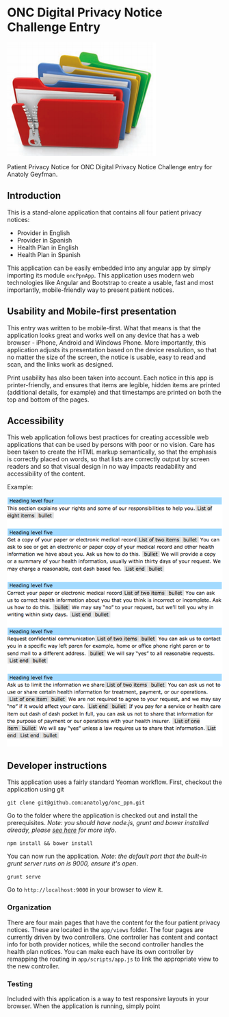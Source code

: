 ONC Digital Privacy Notice Challenge Entry
=======

<img src="folders.png"/> 

Patient Privacy Notice for ONC Digital Privacy Notice Challenge entry for Anatoly Geyfman.

## Introduction

This is a stand-alone application that contains all four patient privacy notices:

 * Provider in English
 * Provider in Spanish
 * Health Plan in English
 * Health Plan in Spanish
 
This application can be easily embedded into any angular app by simply importing its module `oncPpnApp`. This application uses modern web technologies like Angular and Bootstrap to create a usable, fast and most importantly, mobile-friendly way to present patient notices.

## Usability and Mobile-first presentation

This entry was written to be mobile-first. What that means is that the application looks great and works well on any device that has a web browser - iPhone, Android and Windows Phone. More importantly, this application adjusts its presentation based on the device resolution, so that no matter the size of the screen, the notice is usable, easy to read and scan, and the links work as designed.

Print usability has also been taken into account. Each notice in this app is printer-friendly, and ensures that items are legible, hidden items are printed (additional details, for example) and that timestamps are printed on both the top and bottom of the pages.

## Accessibility

This web application follows best practices for creating accessible web applications that can be used by persons with poor or no vision. Care has been taken to create the HTML markup semantically, so that the emphasis is correctly placed on words, so that lists are correctly output by screen readers and so that visual design in no way impacts readability and accessibility of the content. 

Example:

<img src="fang_output.png"/>


## Developer instructions

This application uses a fairly standard Yeoman workflow. First, checkout the application using git

    git clone git@github.com:anatolyg/onc_ppn.git
    
Go to the folder where the application is checked out and install the prerequisites. *Note: you should have node.js, grunt and bower installed already, please [see here](http://yeoman.io/index.html) for more info*.

    npm install && bower install
    
You can now run the application. *Note: the default port that the built-in grunt server runs on is 9000, ensure it's open*.

    grunt serve
    
Go to `http://localhost:9000` in your browser to view it.

### Organization

There are four main pages that have the content for the four patient privacy notices. These are located in the `app/views` folder. The four pages are currently driven by two controllers. One controller has content and contact info for both provider notices, while the second controller handles the health plan notices. You can make each have its own controller by remapping the routing in `app/scripts/app.js` to link the appropriate view to the new controller.

### Testing

Included with this application is a way to test responsive layouts in your browser. When the application is running, simply point 
   


